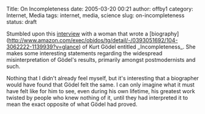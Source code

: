 Title: On Incompleteness
date: 2005-03-20 00:21
author: offby1
category: Internet, Media
tags: internet, media, science
slug: on-incompleteness
status: draft

Stumbled upon this [interview](http://www.butterfliesandwheels.com/articleprint.php?num=116) with a woman that wrote a \[biography\](<http://www.amazon.com/exec/obidos/tg/detail/-/0393051692/104-3062222-1139939?v=glance>) of Kurt Gödel entitled \_Incompleteness\_. She makes some interesting statements regarding the widespread misinterpretation of Gödel\'s results, primarily amongst postmodernists and such.

Nothing that I didn\'t already feel myself, but it\'s interesting that a biographer would have found that Gödel felt the same. I can only imagine what it must have felt like for him to see, even during his own lifetime, his greatest work twisted by people who knew nothing of it, until they had interpreted it to mean the exact opposite of what Gödel had proved.
